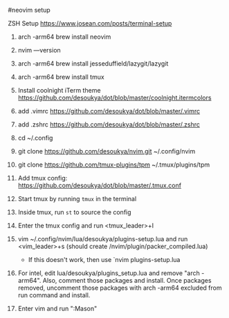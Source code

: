 #neovim setup

ZSH Setup https://www.josean.com/posts/terminal-setup

1. arch -arm64 brew install neovim

2. nvim —version

3. arch -arm64 brew install jesseduffield/lazygit/lazygit

4. arch -arm64 brew install tmux

5. Install coolnight iTerm theme https://github.com/desoukya/dot/blob/master/coolnight.itermcolors

6. add .vimrc https://github.com/desoukya/dot/blob/master/.vimrc

7. add .zshrc https://github.com/desoukya/dot/blob/master/.zshrc

8. cd ~/.config

9. git clone https://github.com/desoukya/nvim.git ~/.config/nvim

10. git clone https://github.com/tmux-plugins/tpm ~/.tmux/plugins/tpm

11. Add tmux config: https://github.com/desoukya/dot/blob/master/.tmux.conf

12. Start tmux by running `tmux` in the terminal

13. Inside tmux, run `st` to source the config
   
14. Enter the tmux config and run <tmux_leader>+I

15. vim ~/.config/nvim/lua/desoukya/plugins-setup.lua and run <vim_leader>+s (should create /nvim/plugin/packer_compiled.lua)
     - If this doesn't work, then use `nvim plugins-setup.lua

17. For intel, edit lua/desoukya/plugins_setup.lua and remove "arch -arm64". Also, comment those packages and install. Once packages removed, uncomment those packages with arch -arm64 excluded from run command and install.

18. Enter vim and run ":Mason"
